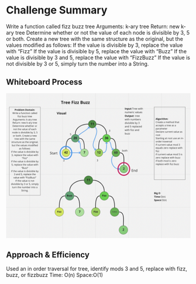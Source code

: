 # Challenge Summary

Write a function called fizz buzz tree
Arguments: k-ary tree
Return: new k-ary tree
Determine whether or not the value of each node is divisible by 3, 5 or both. Create a new tree with the same structure as the original, but the values modified as follows:
If the value is divisible by 3, replace the value with “Fizz”
If the value is divisible by 5, replace the value with “Buzz”
If the value is divisible by 3 and 5, replace the value with “FizzBuzz”
If the value is not divisible by 3 or 5, simply turn the number into a String.

## Whiteboard Process

![challenge](whiteBoard.png)

## Approach & Efficiency

Used an in order traversal for tree, identify mods 3 and 5, replace with fizz, buzz, or fizzbuzz
Time: O(n)
Space:O(1)
